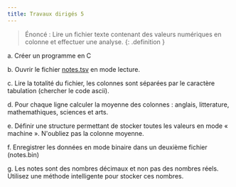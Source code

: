 ```yaml
---
title: Travaux dirigés 5
---
```


> Énoncé : Lire un fichier texte contenant des valeurs numériques en colonne et effectuer une analyse.
{: .definition }

a. Créer un programme en C

b. Ouvrir le fichier [notes.tsv](notes.tsv) en mode lecture.

c. Lire la totalité du fichier, les colonnes sont séparées par le caractère tabulation (chercher le code ascii).

d. Pour chaque ligne calculer la moyenne des colonnes : anglais, litterature, mathemathiques, sciences et arts.

e. Définir une structure permettant de stocker toutes les valeurs en mode « machine ». N'oubliez pas la colonne moyenne.

f. Enregistrer les données en mode binaire dans un deuxième fichier (notes.bin)

g. Les notes sont des nombres décimaux et non pas des nombres réels. Utilisez une méthode intelligente pour stocker ces nombres.
